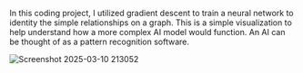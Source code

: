 In this coding project, I utilized gradient descent to train a neural network to identity the simple relationships on a graph.
This is a simple visualization to help understand how a more complex AI model would function.
An AI can be thought of as a pattern recognition software.

![Screenshot 2025-03-10 213052](https://github.com/user-attachments/assets/6f5a6241-ef24-4d83-b789-16fa04edcf2f)
